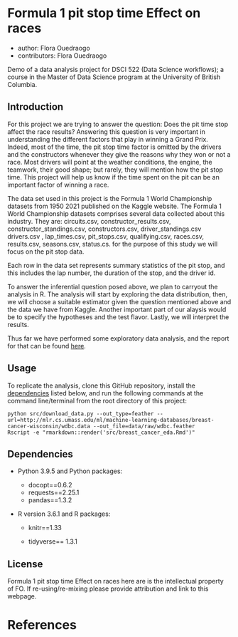 
# Formula 1 pit stop time Effect on races

-   author: Flora Ouedraogo
-   contributors: Flora Ouedraogo

Demo of a data analysis project for DSCI 522 (Data Science workflows); a course in the Master of Data Science program at the University of British Columbia.

## Introduction

For this project we are trying to answer the question: Does the pit time stop affect the race results? Answering this question is very important in understanding the different factors that play in winning a Grand Prix. Indeed, most of the time, the pit stop time factor is omitted by the drivers and the constructors whenever they give the reasons why they won or not a race. Most drivers will point at the weather conditions, the engine, the teamwork, their good shape; but rarely, they will mention how the pit stop time. This project will help us know if the time spent on the pit can be an important factor of winning a race.

The data set used in this project is the Formula 1 World Championship datasets from 1950 2021 published on the Kaggle website. The Formula 1 World Championship datasets comprises several data collected about this industry. They are: circuits.csv, constructor_results.csv, constructor_standings.csv, constructors.csv, driver_standings.csv drivers.csv , lap_times.csv, pit_stops.csv, qualifying.csv, races.csv, results.csv, seasons.csv, status.cs. for the purpose of this study we will focus on the pit stop data.

Each row in the data set represents summary statistics of the pit stop, and this includes the lap number, the duration of the stop, and the driver id.

To answer the inferential question posed above, we plan to carryout the analysis in R. The analysis will start by exploring the data distribution, then, we will choose a suitable estimator given the question mentioned above and the data we have from Kaggle. Another important part of our alaysis would be to specify the hypotheses and the test flavor. Lastly, we will interpret the results.

Thus far we have performed some exploratory data analysis, and the report for that can be found [here](src/breast_cancer_eda.md).

## Usage

To replicate the analysis, clone this GitHub repository, install the [dependencies](#dependencies) listed below, and run the following commands at the command line/terminal from the root directory of this project:

    python src/download_data.py --out_type=feather --url=http://mlr.cs.umass.edu/ml/machine-learning-databases/breast-cancer-wisconsin/wdbc.data --out_file=data/raw/wdbc.feather
    Rscript -e "rmarkdown::render('src/breast_cancer_eda.Rmd')"

## Dependencies

-   Python 3.9.5 and Python packages:

    -   docopt==0.6.2
    -   requests==2.25.1
    -   pandas==1.3.2

-   R version 3.6.1 and R packages:

    -   knitr==1.33

    -   tidyverse== 1.3.1

## License

Formula 1 pit stop time Effect on races here are is the intellectual property of FO. If re-using/re-mixing please provide attribution and link to this webpage.

# References
